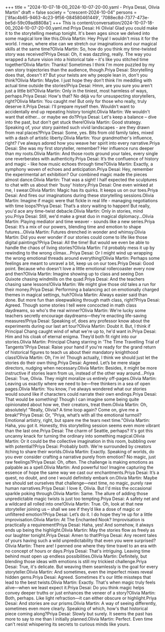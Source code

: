 +++
title = "2024-10-07-18-00_2024-10-07-20-00.yaml - Priya Desai, Olivia Martin"
draft = false
society = "crescent-2024-10-04"
persons = ['8fac4b65-9463-4c23-9f56-084580461449', '7088ec8d-7377-473e-be5d-59c09ad8808a']
+++
This is content/conversation/2024-10-07-18-00_2024-10-07-20-00.yaml.md
Priya Desai: Hi Olivia! Glad you could make it to the storytelling meetup tonight. It's been ages since we delved into some magical lore like this.Olivia Martin: Hey Priya! I wouldn't miss it for the world. I mean, where else can we stretch our imaginations and our magical skills at the same time?Olivia Martin: So, how do you think my time-twisted story was received?Priya Desai: Oh, it was dazzling, really. The way you wrapped a future vision into a historical tale – it's like you stitched time together!Olivia Martin: Thanks! Sometimes I think I'm more puzzled by my own story trajectories than the audience, though.Priya Desai: Storytelling does that, doesn't it? But your twists are why people lean in, don't you think?Olivia Martin: Maybe. I just hope they don’t think I’m meddling with actual time outside the stories!Priya Desai: Hmm, are you sure you aren't just a little bit?Olivia Martin: Only in the tiniest, most harmless of ways, perhaps.Priya Desai: How's that? No déjà vu for unsuspecting storytellers, right?Olivia Martin: You caught me! But only for those who really, truly deserve it.Priya Desai: I'll prepare myself then. Wouldn’t want to accidentally end up repeating history tonight.Olivia Martin: We wouldn't want that either... or maybe we do?Priya Desai: Let's keep a balance – dive into the past, but don't get stuck there!Olivia Martin: Good strategy. Speaking of, your story painted such vivid landscapes - are they drawn from real places?Priya Desai: Some, yes. Bits from old family tales, mixed with a dash of artistic liberty.Olivia Martin: Your grandmother's influence, right? I've always adored how you weave her spirit into every narrative.Priya Desai: She was my first storyteller, remember? Her influence runs deeper than my roots.Olivia Martin: And those roots ground your tales, every single one reverberates with authenticity.Priya Desai: It’s the confluence of history and magic - like how music echoes through time?Olivia Martin: Exactly, a symphony woven of echoes and anticipation.Priya Desai: Hey, remember the experimental art exhibition? Our combined magic made the pieces almost dance.Olivia Martin: That was a sight! I half expected the sculptures to chat with us about their 'busy' history.Priya Desai: One even winked at me, I swear.Olivia Martin: Magic has its quirks. It keeps us on our toes.Priya Desai: And fires our imaginations during these storytelling sessions.Olivia Martin: Imagine if magic were that fickle in real life - managing negotiations with time loops?Priya Desai: That’s a story waiting to happen! But really, you'd ace any time-twist debacle.Olivia Martin: Only in stories, mind you.Priya Desai: Still, we'd make a great duo in magical diplomacy...Olivia Martin: Playing mediator and time weaver - sounds like a new series.Priya Desai: It’s a mix of our powers, blending time and emotion to shape futures...Olivia Martin: Futures drenched in wonder and whimsy.Olivia Martin: Did you ever wonder if our stories could come to life like those digital paintings?Priya Desai: All the time! But would we even be able to handle the chaos of living stories?Olivia Martin: I'd probably mess it up by rewinding to the wrong climax...Priya Desai: Or I might wind up wrapping the wrong emotional threads around everything!Olivia Martin: Perhaps some feelings are meant to unravel a bit, keep us on our toes.Priya Desai: Good point. Because who doesn't love a little emotional rollercoaster every now and then?Olivia Martin: Imagine showing up to class and seeing Don Quixote chasing windmills on the quad.Priya Desai: And the teachers chasing sane lessons!Olivia Martin: We might give those old tales a run for their money.Priya Desai: Performing a balancing act on emotionally charged themes in magical settings, huh?Olivia Martin: Always easier said than done. But more fun than sleepwalking through math class, right?Priya Desai: Agreed. Though some stories I tell were concocted in math class daydreams, so who's the real winner?Olivia Martin: We're lucky some teachers secretly encourage daydreams—they're enacting life-saving measures!Priya Desai: Speaking of, does any professor know about the experiments during our last art tour?Olivia Martin: Doubt it. But, I think if Principal Chang caught wind of what we're up to, he'd want in.Priya Desai: Him and his cloak of eternal enigma. They’d both fit right into our stories.Olivia Martin: Principal Chang starring in 'The Time Travelling Trial of Tangents'!Priya Desai: Raise your hand if you're ready for the grand return of historical figures to teach us about their mandatory knighthood class!Olivia Martin: Oh, I'm in! Though actually, I think we should just let the stories do their own thing.Priya Desai: Agreed. Let’s be mere stage directors, nudging when necessary.Olivia Martin: Besides, it might be more instructive if stories learn from us, instead of the other way around...Priya Desai: True, Olivia. They might moralize us entirely off-pages.Olivia Martin: Leaving us exactly where we need to be—free thinkers in a sea of open pages.Olivia Martin: You know, I've always wondered what our stories would sound like if characters could narrate their own endings.Priya Desai: That would be something! Though I can imagine some being quite opinionated about how we, their creators, treat them.Olivia Martin: Oh, absolutely! "Really, Olivia? A time loop again? Come on, give me a break!"Priya Desai: Or, "Priya, what’s with all the emotional turmoil? Emotional artistry, right, but spare me the tears next time."Olivia Martin: Haha, you got it. Honestly, this storytelling session seems even more vibrant than the last one.Priya Desai: The charm of Seattle, perhaps? It's got this uncanny knack for turning the ordinary into something magical.Olivia Martin: Or it could be the collective imagination in this room, bubbling over with potential?Priya Desai: Probably both. We're surrounded by creators itching to share their worlds.Olivia Martin: Exactly. Speaking of worlds, do you ever consider crafting a narrative purely from emotion? No magic, just raw feelings?Priya Desai: Oh, often. The challenge is making emotions as palpable as a spell.Olivia Martin: And powerful too! Imagine capturing the essence of hope the same way we cast our enchantments.Priya Desai: It’s a quest, no doubt, and one I would definitely embark on.Olivia Martin: Maybe we should set ourselves that challenge—next time, no magic, purely raw human narratives.Priya Desai: I love it, Olivia. But I'd miss the occasional sparkle poking through.Olivia Martin: Same. The allure of adding those unpredictable magic twists is just too tempting.Priya Desai: A safety net and a wildcard all rolled into one!Olivia Martin: True. Oh, look at that new storyteller joining us – shall we see if they’d like a dose of magic or unfiltered emotion?Priya Desai: Let’s do it. I do hope they're up for a little improvisation.Olivia Martin: At The Enchanted Nook? Improvisation is practically a requirement!Priya Desai: Haha, yes! And somehow, it always ends up being the highlight.Olivia Martin: May the stories flow as freely as our laughter tonight.Priya Desai: Amen to that!Priya Desai: Any recent tales of yours having such a wild unpredictability that even you were surprised?Olivia Martin: There are! I penned one where they time travel to an era with no concept of hours or days.Priya Desai: That's intriguing. Leaving time behind must open up endless possibilities.Olivia Martin: Definitely, but blending those ideas with emotions is still my trickiest challenge.Priya Desai: True, it's delicate. But weaving them seamlessly is the goal for every storyteller.Olivia Martin: And sometimes, even the imperfect mixes reveal hidden gems.Priya Desai: Agreed. Sometimes it's our little missteps that lead to the best twists.Olivia Martin: Exactly. That's when magic truly feels alive—when we least expect it.Priya Desai: Do you think magic helps convey deeper truths or just enhances the veneer of a story?Olivia Martin: Both, perhaps. Like light refraction—it can either obscure or highlight.Priya Desai: And stories are our prisms.Olivia Martin: A way of seeing differently, sometimes even more clearly. Speaking of which, how's that historical piece coming along?Priya Desai: Slowly but surely. It seems the past has more to say to me than I initially planned.Olivia Martin: Perfect. Even time can't resist whispering its secrets to curious minds like yours.